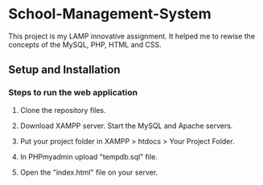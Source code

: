 ﻿# School-Management-System

This project is my LAMP innovative assignment. It helped me to rewise the concepts of the MySQL, PHP, HTML and CSS.

## Setup and Installation

### Steps to run the web application

1. Clone the repository files.

2. Download XAMPP server. Start the MySQL and Apache servers.

3. Put your project folder in XAMPP > htdocs > Your Project Folder.

4. In PHPmyadmin upload "tempdb.sql" file.

5. Open the "index.html" file on your server.